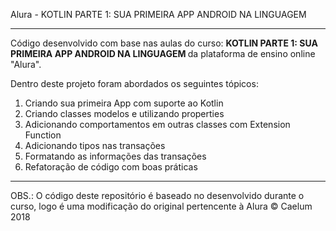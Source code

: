Alura - KOTLIN PARTE 1: SUA PRIMEIRA APP ANDROID NA LINGUAGEM
<hr>
Código desenvolvido com base nas aulas do curso: <strong> KOTLIN PARTE 1: SUA PRIMEIRA APP ANDROID NA LINGUAGEM </strong> 
da plataforma de ensino online "Alura".

Dentro deste projeto foram abordados os seguintes tópicos:
<ol>
  <li>Criando sua primeira App com suporte ao Kotlin</li>
  <li>Criando classes modelos e utilizando properties</li>
  <li>Adicionando comportamentos em outras classes com Extension Function</li>
  <li>Adicionando tipos nas transações</li>
  <li>Formatando as informações das transações</li>
  <li>Refatoração de código com boas práticas </li>
</ol>

<hr>
OBS.: O código deste repositório é baseado no desenvolvido durante o curso, logo é uma modificação do original pertencente à Alura © Caelum 2018
